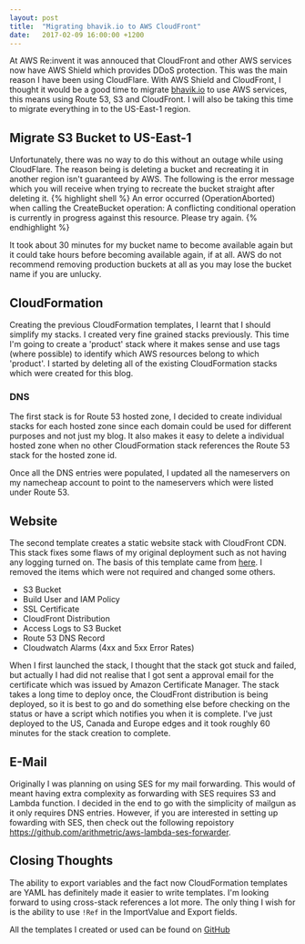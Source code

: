 ```yaml
---
layout: post
title:  "Migrating bhavik.io to AWS CloudFront"
date:   2017-02-09 16:00:00 +1200
---
```

At AWS Re:invent it was annouced that CloudFront and other AWS services now have AWS Shield which provides DDoS protection. This was the main reason I have been using CloudFlare. With AWS Shield and CloudFront, I thought it would be a good time to migrate [bhavik.io](https://bhavik.io) to use AWS services, this means using Route 53, S3 and CloudFront. I will also be taking this time to migrate everything in to the US-East-1 region.

## Migrate S3 Bucket to US-East-1
Unfortunately, there was no way to do this without an outage while using CloudFlare. The reason being is deleting a bucket and recreating it in another region isn't guaranteed by AWS. The following is the error message which you will receive when trying to recreate the bucket straight after deleting it.
{% highlight shell %}
An error occurred (OperationAborted) when calling the CreateBucket operation: A conflicting conditional operation is currently in progress against this resource. Please try again.
{% endhighlight %}

It took about 30 minutes for my bucket name to become available again but it could take hours before becoming available again, if at all. AWS do not recommend removing production buckets at all as you may lose the bucket name if you are unlucky.

## CloudFormation
Creating the previous CloudFormation templates, I learnt that I should simplify my stacks. I created very fine grained stacks previously. This time I'm going to create a 'product' stack where it makes sense and use tags (where possible) to identify which AWS resources belong to which 'product'. I started by deleting all of the existing CloudFormation stacks which were created for this blog.

### DNS
The first stack is for Route 53 hosted zone, I decided to create individual stacks for each hosted zone since each domain could be used for different purposes and not just my blog. It also makes it easy to delete a individual hosted zone when no other CloudFormation stack references the Route 53 stack for the hosted zone id.

Once all the DNS entries were populated, I updated all the nameservers on my namecheap account to point to the nameservers which were listed under Route 53.

## Website
The second template creates a static website stack with CloudFront CDN. This stack fixes some flaws of my original deployment such as not having any logging turned on. The basis of this template came from [here](https://alestic.com/2016/10/aws-git-backed-static-website/). I removed the items which were not required and changed some others.
 - S3 Bucket
 - Build User and IAM Policy
 - SSL Certificate
 - CloudFront Distribution
 - Access Logs to S3 Bucket
 - Route 53 DNS Record
 - Cloudwatch Alarms (4xx and 5xx Error Rates)

When I first launched the stack, I thought that the stack got stuck and failed, but actually I had did not realise that I got sent a approval email for the certificate which was issued by Amazon Certificate Manager. The stack takes a long time to deploy once, the CloudFront distribution is being deployed, so it is best to go and do something else before checking on the status or have a script which notifies you when it is complete. I've just deployed to the US, Canada and Europe edges and it took roughly 60 minutes for the stack creation to complete.

## E-Mail
Originally I was planning on using SES for my mail forwarding. This would of meant having extra complexity as forwarding with SES requires S3 and Lambda function. I decided in the end to go with the simplicity of mailgun as it only requires DNS entries. However, if you are interested in setting up fowarding with SES, then check out the following repoistory https://github.com/arithmetric/aws-lambda-ses-forwarder.

## Closing Thoughts
The ability to export variables and the fact now CloudFormation templates are YAML has definitely made it easier to write templates. I'm looking forward to using cross-stack references a lot more. The only thing I wish for is the ability to use `!Ref` in the ImportValue and Export fields.

All the templates I created or used can be found on [GitHub](https://github.com/bhavikkumar/cloudformation-templates)

